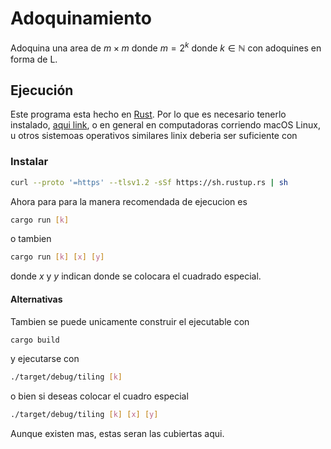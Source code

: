 # Adoquinamiento

Adoquina una area de $m \times m$ donde $m = 2^k$ donde $k \in \mathbb{N}$ con adoquines en forma de L.

## Ejecución

Este programa esta hecho en [Rust](https://www.rust-lang.org).
Por lo que es necesario tenerlo instalado, [aqui link](https://www.rust-lang.org/tools/install), 
o en general en computadoras corriendo 
macOS Linux, u otros sistemoas operativos similares linix deberia ser 
suficiente con

### Instalar

```bash
curl --proto '=https' --tlsv1.2 -sSf https://sh.rustup.rs | sh
```

Ahora para para la manera recomendada de ejecucion es

```bash
cargo run [k]
```

o tambien

```bash
cargo run [k] [x] [y]
```

donde $x$ y $y$ indican donde se colocara el cuadrado especial.

#### Alternativas

Tambien se puede unicamente construir el ejecutable con 

```bash
cargo build
```

y ejecutarse con 

```bash
./target/debug/tiling [k]
````

o bien si deseas colocar el cuadro especial

```bash
./target/debug/tiling [k] [x] [y]
```

Aunque existen mas, estas seran las cubiertas aqui.
